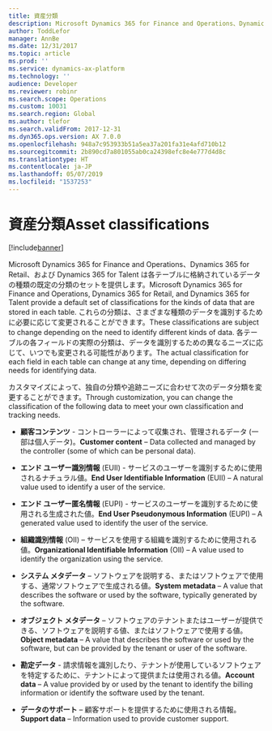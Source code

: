 ```yaml
---
title: 資産分類
description: Microsoft Dynamics 365 for Finance and Operations、Dynamics 365 for Retail、および Dynamics 365 for Talent は各テーブルに格納されているデータの種類の既定の分類のセットを提供します。
author: ToddLefor
manager: AnnBe
ms.date: 12/31/2017
ms.topic: article
ms.prod: ''
ms.service: dynamics-ax-platform
ms.technology: ''
audience: Developer
ms.reviewer: robinr
ms.search.scope: Operations
ms.custom: 10031
ms.search.region: Global
ms.author: tlefor
ms.search.validFrom: 2017-12-31
ms.dyn365.ops.version: AX 7.0.0
ms.openlocfilehash: 948a7c953933b51a5ea37a201fa31e4afd710b12
ms.sourcegitcommit: 2b890cd7a801055ab0ca24398efc8e4e777d4d8c
ms.translationtype: HT
ms.contentlocale: ja-JP
ms.lasthandoff: 05/07/2019
ms.locfileid: "1537253"
---
```

# <a name="asset-classifications"></a><span data-ttu-id="29965-103">資産分類</span><span class="sxs-lookup"><span data-stu-id="29965-103">Asset classifications</span></span>

[!include[banner](../includes/banner.md)]

<span data-ttu-id="29965-104">Microsoft Dynamics 365 for Finance and Operations、Dynamics 365 for Retail、および Dynamics 365 for Talent は各テーブルに格納されているデータの種類の既定の分類のセットを提供します。</span><span class="sxs-lookup"><span data-stu-id="29965-104">Microsoft Dynamics 365 for Finance and Operations, Dynamics 365 for Retail, and Dynamics 365 for Talent provide a default set of classifications for the kinds of data that are stored in each table.</span></span> <span data-ttu-id="29965-105">これらの分類は、さまざまな種類のデータを識別するために必要に応じて変更されることができます。</span><span class="sxs-lookup"><span data-stu-id="29965-105">These classifications are subject to change depending on the need to identify different kinds of data.</span></span> <span data-ttu-id="29965-106">各テーブルの各フィールドの実際の分類は、データを識別するための異なるニーズに応じて、いつでも変更される可能性があります。</span><span class="sxs-lookup"><span data-stu-id="29965-106">The actual classification for each field in each table can change at any time, depending on differing needs for identifying data.</span></span>

<span data-ttu-id="29965-107">カスタマイズによって、独自の分類や追跡ニーズに合わせて次のデータ分類を変更することができます。</span><span class="sxs-lookup"><span data-stu-id="29965-107">Through customization, you can change the classification of the following data to meet your own classification and tracking needs.</span></span>

-  <span data-ttu-id="29965-108">**顧客コンテンツ** - コントローラーによって収集され、管理されるデータ (一部は個人データ)。</span><span class="sxs-lookup"><span data-stu-id="29965-108">**Customer content** – Data collected and managed by the controller (some of which can be personal data).</span></span>

-  <span data-ttu-id="29965-109">**エンド ユーザー識別情報** (EUII) - サービスのユーザーを識別するために使用されるナチュラル値。</span><span class="sxs-lookup"><span data-stu-id="29965-109">**End User Identifiable Information** (EUII) – A natural value used to identify a user of the service.</span></span>

-  <span data-ttu-id="29965-110">**エンド ユーザー匿名情報** (EUPI) - サービスのユーザーを識別するために使用される生成された値。</span><span class="sxs-lookup"><span data-stu-id="29965-110">**End User Pseudonymous Information** (EUPI) – A generated value used to identify the user of the service.</span></span> 

-  <span data-ttu-id="29965-111">**組織識別情報** (OII) – サービスを使用する組織を識別するために使用される値。</span><span class="sxs-lookup"><span data-stu-id="29965-111">**Organizational Identifiable Information** (OII) – A value used to identify the organization using the service.</span></span>

-  <span data-ttu-id="29965-112">**システム メタデータ** – ソフトウェアを説明する、またはソフトウェアで使用する、通常ソフトウェアで生成される値。</span><span class="sxs-lookup"><span data-stu-id="29965-112">**System metadata** – A value that describes the software or used by the software, typically generated by the software.</span></span>

-  <span data-ttu-id="29965-113">**オブジェクト メタデータ** – ソフトウェアのテナントまたはユーザーが提供できる、ソフトウェアを説明する値、またはソフトウェアで使用する値。</span><span class="sxs-lookup"><span data-stu-id="29965-113">**Object metadata** – A value that describes the software or used by the software, but can be provided by the tenant or user of the software.</span></span>

-  <span data-ttu-id="29965-114">**勘定データ** - 請求情報を識別したり、テナントが使用しているソフトウェアを特定するために、テナントによって提供または使用される値。</span><span class="sxs-lookup"><span data-stu-id="29965-114">**Account data** – A value provided by or used by the tenant to identify the billing information or identify the software used by the tenant.</span></span>

-  <span data-ttu-id="29965-115">**データのサポート** – 顧客サポートを提供するために使用される情報。</span><span class="sxs-lookup"><span data-stu-id="29965-115">**Support data** – Information used to provide customer support.</span></span>
